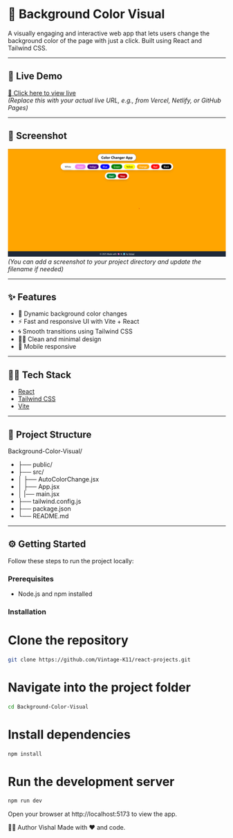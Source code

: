 # 🎨 Background Color Visual

A visually engaging and interactive web app that lets users change the background color of the page with just a click. Built using React and Tailwind CSS.

---

## 🚀 Live Demo

[🔗 Click here to view live](https://your-deployed-link.com)  
_(Replace this with your actual live URL, e.g., from Vercel, Netlify, or GitHub Pages)_

---

## 📸 Screenshot

![App Screenshot](image.png)
_(You can add a screenshot to your project directory and update the filename if needed)_

---

## ✨ Features

- 🎨 Dynamic background color changes
- ⚡ Fast and responsive UI with Vite + React
- 🌀 Smooth transitions using Tailwind CSS
- 🧑‍🎨 Clean and minimal design
- 📱 Mobile responsive

---

## 🧑‍💻 Tech Stack

- [React](https://reactjs.org/)
- [Tailwind CSS](https://tailwindcss.com/)
- [Vite](https://vitejs.dev/)

---

## 📁 Project Structure

Background-Color-Visual/

- ├── public/
- ├── src/
- │ ├── AutoColorChange.jsx
- │ ├── App.jsx
- │ |── main.jsx
- ├── tailwind.config.js
- ├── package.json
- └── README.md

---

## ⚙️ Getting Started

Follow these steps to run the project locally:

### Prerequisites

- Node.js and npm installed

### Installation

# Clone the repository

```bash
git clone https://github.com/Vintage-K11/react-projects.git
```

# Navigate into the project folder

```bash
cd Background-Color-Visual
```

# Install dependencies

```bash
npm install
```

# Run the development server

```bash
npm run dev
```

Open your browser at http://localhost:5173 to view the app.

👨‍💻 Author
Vishal
Made with ❤️ and code.
